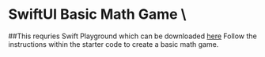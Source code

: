 # SwiftUI Basic Math Game \\
##This requries Swift Playground which can be downloaded [here](https://developer.apple.com/swift-playgrounds/) 
Follow the instructions within the starter code to create a basic math game. 
